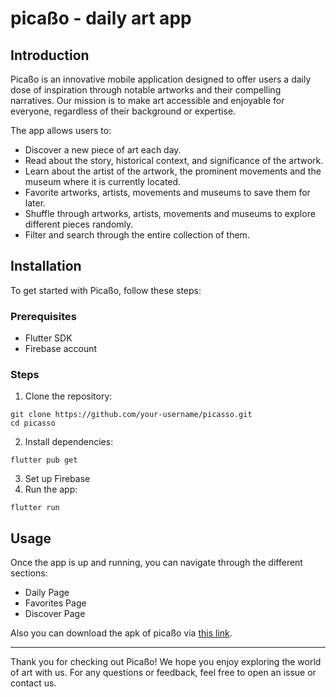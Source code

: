 # picaßo - daily art app

## Introduction

Picaßo is an innovative mobile application designed to offer users a daily dose of inspiration through notable artworks and their compelling narratives. Our mission is to make art accessible and enjoyable for everyone, regardless of their background or expertise.

The app allows users to:

* Discover a new piece of art each day.
* Read about the story, historical context, and significance of the artwork.
* Learn about the artist of the artwork, the prominent movements and the museum where it is currently located.
* Favorite artworks, artists, movements and museums to save them for later.
* Shuffle through artworks, artists, movements and museums to explore different pieces randomly.
* Filter and search through the entire collection of them.

## Installation

To get started with Picaßo, follow these steps:

### Prerequisites
* Flutter SDK
* Firebase account

### Steps
1. Clone the repository:

```
git clone https://github.com/your-username/picasso.git
cd picasso
```

2. Install dependencies:

```
flutter pub get
```

3. Set up Firebase
4. Run the app:

```
flutter run
```

## Usage
Once the app is up and running, you can navigate through the different sections:
  * Daily Page
  * Favorites Page
  * Discover Page

Also you can download the apk of picaßo via [this link](https://file.io/E4XmhYIByA1L).

---

Thank you for checking out Picaßo! We hope you enjoy exploring the world of art with us. For any questions or feedback, feel free to open an issue or contact us.
